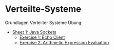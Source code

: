 # Verteilte-Systeme
Grundlagen Verteilter Systeme Übung

- [Sheet 1: Java Sockets](Sheet%201%20Java%20Sockets)
    - [Exercise 1: Echo Client](Sheet%201%20Java%20Sockets/src/EchoClient.java)
    - [Exercise 2: Arithmetic Expression Evaluation](Sheet%201%20Java%20Sockets/src/ArithmeticExpressionEvaluation.java)
